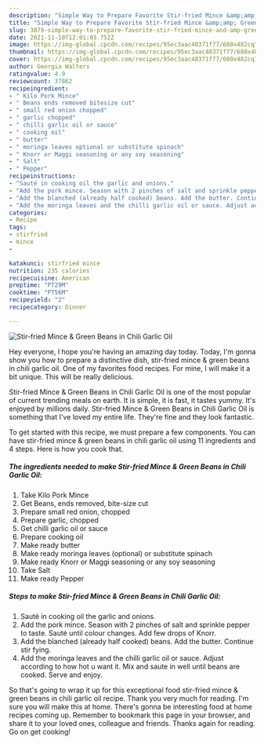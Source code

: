 ```yaml
---
description: "Simple Way to Prepare Favorite Stir-fried Mince &amp;amp; Green Beans in Chili Garlic Oil"
title: "Simple Way to Prepare Favorite Stir-fried Mince &amp;amp; Green Beans in Chili Garlic Oil"
slug: 3879-simple-way-to-prepare-favorite-stir-fried-mince-and-amp-green-beans-in-chili-garlic-oil
date: 2021-11-10T12:01:03.752Z
image: https://img-global.cpcdn.com/recipes/95ec3aac48371f77/680x482cq70/stir-fried-mince-green-beans-in-chili-garlic-oil-recipe-main-photo.jpg
thumbnail: https://img-global.cpcdn.com/recipes/95ec3aac48371f77/680x482cq70/stir-fried-mince-green-beans-in-chili-garlic-oil-recipe-main-photo.jpg
cover: https://img-global.cpcdn.com/recipes/95ec3aac48371f77/680x482cq70/stir-fried-mince-green-beans-in-chili-garlic-oil-recipe-main-photo.jpg
author: Georgia Walters
ratingvalue: 4.9
reviewcount: 37862
recipeingredient:
- " Kilo Pork Mince"
- " Beans ends removed bitesize cut"
- " small red onion chopped"
- " garlic chopped"
- " chilli garlic oil or sauce"
- " cooking oil"
- " butter"
- " moringa leaves optional or substitute spinach"
- " Knorr or Maggi seasoning or any soy seasoning"
- " Salt"
- " Pepper"
recipeinstructions:
- "Sauté in cooking oil the garlic and onions."
- "Add the pork mince. Season with 2 pinches of salt and sprinkle pepper to taste. Sauté until colour changes. Add few drops of Knorr."
- "Add the blanched (already half cooked) beans. Add the butter. Continue stir fying."
- "Add the moringa leaves and the chilli garlic oil or sauce. Adjust according to how hot u want it. Mix and saute in well until beans are cooked. Serve and enjoy."
categories:
- Recipe
tags:
- stirfried
- mince
- 

katakunci: stirfried mince  
nutrition: 235 calories
recipecuisine: American
preptime: "PT29M"
cooktime: "PT56M"
recipeyield: "2"
recipecategory: Dinner

---
```



![Stir-fried Mince &amp; Green Beans in Chili Garlic Oil](https://img-global.cpcdn.com/recipes/95ec3aac48371f77/680x482cq70/stir-fried-mince-green-beans-in-chili-garlic-oil-recipe-main-photo.jpg)

Hey everyone, I hope you're having an amazing day today. Today, I'm gonna show you how to prepare a distinctive dish, stir-fried mince &amp; green beans in chili garlic oil. One of my favorites food recipes. For mine, I will make it a bit unique. This will be really delicious.

Stir-fried Mince &amp; Green Beans in Chili Garlic Oil is one of the most popular of current trending meals on earth. It is simple, it is fast, it tastes yummy. It's enjoyed by millions daily. Stir-fried Mince &amp; Green Beans in Chili Garlic Oil is something that I've loved my entire life. They're fine and they look fantastic.




To get started with this recipe, we must prepare a few components. You can have stir-fried mince &amp; green beans in chili garlic oil using 11 ingredients and 4 steps. Here is how you cook that.

<!--inarticleads1-->

##### The ingredients needed to make Stir-fried Mince &amp; Green Beans in Chili Garlic Oil:

1. Take  Kilo Pork Mince
1. Get  Beans, ends removed, bite-size cut
1. Prepare  small red onion, chopped
1. Prepare  garlic, chopped
1. Get  chilli garlic oil or sauce
1. Prepare  cooking oil
1. Make ready  butter
1. Make ready  moringa leaves (optional) or substitute spinach
1. Make ready  Knorr or Maggi seasoning or any soy seasoning
1. Take  Salt
1. Make ready  Pepper




<!--inarticleads2-->

##### Steps to make Stir-fried Mince &amp; Green Beans in Chili Garlic Oil:

1. Sauté in cooking oil the garlic and onions.
1. Add the pork mince. Season with 2 pinches of salt and sprinkle pepper to taste. Sauté until colour changes. Add few drops of Knorr.
1. Add the blanched (already half cooked) beans. Add the butter. Continue stir fying.
1. Add the moringa leaves and the chilli garlic oil or sauce. Adjust according to how hot u want it. Mix and saute in well until beans are cooked. Serve and enjoy.




So that's going to wrap it up for this exceptional food stir-fried mince &amp; green beans in chili garlic oil recipe. Thank you very much for reading. I'm sure you will make this at home. There's gonna be interesting food at home recipes coming up. Remember to bookmark this page in your browser, and share it to your loved ones, colleague and friends. Thanks again for reading. Go on get cooking!

